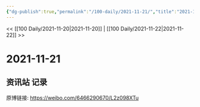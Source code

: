 ```yaml
---
{"dg-publish":true,"permalink":"/100-daily/2021-11-21/","title":"2021-11-21"}
---
```



<< [[100 Daily/2021-11-20\|2021-11-20]] | [[100 Daily/2021-11-22\|2021-11-22]] >>

# 2021-11-21

## 资讯站 记录

原博链接: https://weibo.com/6466290670/L2z098XTu
